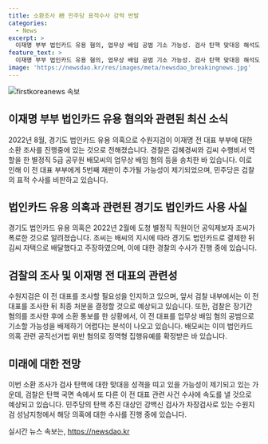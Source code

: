 ```yaml
---
title: 소환조사 檢 민주당 표적수사 강력 반발
categories:
  - News
excerpt: >
  이재명 부부 법인카드 유용 혐의, 업무상 배임 공범 기소 가능성. 검사 탄핵 맞대응 해석도. 더불어민주당 검사 탄핵소추안 발의 이후, 이재명 전 대표 부부 소환통보에 충돌 격화. 현재 수원지검은 ‘경기도 법인카드 유용’ 의혹 사건을 수사 중. 이 전 대표의 ‘연결고리’ 여부 파악이 중요시 되며, 공직선거법 위반 혐의로 이미 유죄 판결 받은 배씨의 가능성도 살펴봐야 함. 함께 이 전 대표 관련 다른 의혹에도 주목할 필요가 있다는 관측도 있음.
feature_text: >
  이재명 부부 법인카드 유용 혐의, 업무상 배임 공범 기소 가능성. 검사 탄핵 맞대응 해석도. 더불어민주당 검사 탄핵소추안 발의 이후, 이재명 전 대표 부부 소환통보에 충돌 격화. 현재 수원지검은 ‘경기도 법인카드 유용’ 의혹 사건을 수사 중. 이 전 대표의 ‘연결고리’ 여부 파악이 중요시 되며, 공직선거법 위반 혐의로 이미 유죄 판결 받은 배씨의 가능성도 살펴봐야 함. 함께 이 전 대표 관련 다른 의혹에도 주목할 필요가 있다는 관측도 있음.
image: 'https://newsdao.kr/res/images/meta/newsdao_breakingnews.jpg'
---
```


<p><img src="https://newsdao.kr/res/images/meta/newsdao_breakingnews.jpg" alt="firstkoreanews 속보" /></p>

<h2 data-ke-size="size26">이재명 부부 법인카드 유용 혐의와 관련된 최신 소식</h2>

<p data-ke-size="size16">2022년 8월, 경기도 법인카드 유용 의혹으로 수원지검이 이재명 전 대표 부부에 대한 소환 조사를 진행중에 있는 것으로 전해졌습니다. 경찰은 김혜경씨와 김씨 수행비서 역할을 한 별정직 5급 공무원 배모씨의 업무상 배임 혐의 등을 송치한 바 있습니다. 이로 인해 이 전 대표 부부에게 5번째 재판이 추가될 가능성이 제기되었으며, 민주당은 검찰의 표적 수사를 비판하고 있습니다.</p>

<h2 data-ke-size="size26">법인카드 유용 의혹과 관련된 경기도 법인카드 사용 사실</h2>

<p data-ke-size="size16">경기도 법인카드 유용 의혹은 2022년 2월에 도청 별정직 직원이던 공익제보자 조씨가 폭로한 것으로 알려졌습니다. 조씨는 배씨의 지시에 따라 경기도 법인카드로 결제한 뒤 김씨 자택으로 배달했다고 주장하였으며, 이에 대한 경찰의 수사가 진행 중에 있습니다.</p>

<h2 data-ke-size="size26">검찰의 조사 및 이재명 전 대표의 관련성</h2>

<p data-ke-size="size16">수원지검은 이 전 대표를 조사할 필요성을 인지하고 있으며, 앞서 검찰 내부에서는 이 전 대표를 조사한 뒤 최종 처분을 결정할 것으로 예상되고 있습니다. 또한, 검찰은 장기간 혐의를 조사한 후에 소환 통보를 한 상황에서, 이 전 대표를 업무상 배임 혐의 공범으로 기소할 가능성을 배제하기 어렵다는 분석이 나오고 있습니다. 배모씨는 이미 법인카드 의혹 관련 공직선거법 위반 혐의로 징역형 집행유예를 확정받은 바 있습니다.</p>

<h2 data-ke-size="size26">미래에 대한 전망</h2>

<p data-ke-size="size16">이번 소환 조사가 검사 탄핵에 대한 맞대응 성격을 띠고 있을 가능성이 제기되고 있는 가운데, 검찰은 탄핵 국면 속에서 또 다른 이 전 대표 관련 사건 수사에 속도를 낼 것으로 예상되고 있습니다. 민주당의 탄핵 추진 대상인 강백신 검사가 차장검사로 있는 수원지검 성남지청에서 해당 의혹에 대한 수사를 진행 중에 있습니다.</p>
실시간 뉴스 속보는, <a href="https://newsdao.kr" rel="dofollow">https://newsdao.kr</a>


